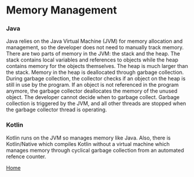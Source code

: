 # Memory Management

### Java
Java relies on the Java Virtual Machine (JVM) for memory allocation and management, so the developer does not need to manually track memory. There are two parts of memory in the JVM: the stack and the heap. The stack contains local variables and references to objects while the heap contains memory for the objects themselves. The heap is much larger than the stack. Memory in the heap is deallocated through garbage collection. During garbage collection, the collector checks if an object on the heap is still in use by the program. If an object is not referenced in the program anymore, the garbage collector deallocates the memory of the unused object. The developer cannot decide when to garbage collect. Garbage collection is triggered by the JVM, and all other threads are stopped when the garbage collector thread is operating.

### Kotlin
Kotlin runs on the JVM so manages memory like Java. Also, there is Kotlin/Native which compiles Kotlin without a virtual machine which manages memory through cyclical garbage collection from an automated refence counter.

[Home](../README.md)
